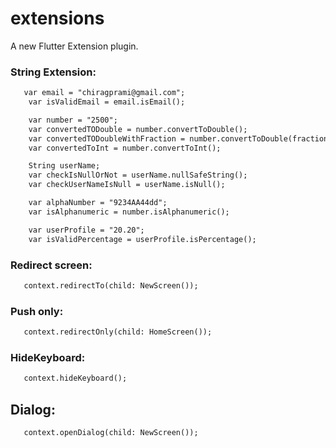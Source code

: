 # extensions

A new Flutter Extension plugin.

### String Extension:

```html
   var email = "chiragprami@gmail.com";
    var isValidEmail = email.isEmail();

    var number = "2500";
    var convertedTODouble = number.convertToDouble();
    var convertedTODoubleWithFraction = number.convertToDouble(fraction: 2);
    var convertedToInt = number.convertToInt();

    String userName;
    var checkIsNullOrNot = userName.nullSafeString();
    var checkUserNameIsNull = userName.isNull();

    var alphaNumber = "9234AA44dd";
    var isAlphanumeric = number.isAlphanumeric();

    var userProfile = "20.20";
    var isValidPercentage = userProfile.isPercentage();
```

### Redirect screen:

```html
   context.redirectTo(child: NewScreen());
```

### Push only:

```html
   context.redirectOnly(child: HomeScreen());
```

### HideKeyboard:

```html
   context.hideKeyboard();
```

## Dialog:

```html
   context.openDialog(child: NewScreen());

```


